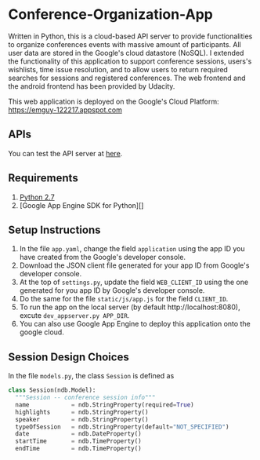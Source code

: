 # Conference-Organization-App

Written in Python, this is a cloud-based API server to provide functionalities
to organize conferences events with massive amount of participants.  All user
data are stored in the Google's cloud datastore (NoSQL).  I extended the
functionality of this application to support conference sessions, users's
wishlists, time issue resolution, and to allow users to return required
searches for sessions and registered conferences. The web frontend and the
android frontend has been provided by Udacity.

This web application is deployed on the Google's Cloud Platform:
https://emguy-122217.appspot.com

## APIs
You can test the API server at [here][1].

## Requirements
1. [Python 2.7][2]
2. [Google App Engine SDK for Python][]

## Setup Instructions
1. In the file `app.yaml`, change the field `application` using the app ID you have created from the Google's developer console.
2. Download the JSON client file generated for your app ID from Google's developer console.
3. At the top of `settings.py`, update the field `WEB_CLIENT_ID` using the one generated for you app ID by Google's developer console.
4. Do the same for the file `static/js/app.js` for the field `CLIENT_ID`.
5. To run the app on the local server (by default http://localhost:8080), excute `dev_appserver.py APP_DIR`.
6. You can also use Google App Engine to deploy this application onto the google cloud.

## Session Design Choices
In the file `models.py`, the class `Session` is defined as
```Python
class Session(ndb.Model):
  """Session -- conference session info"""
  name            = ndb.StringProperty(required=True)
  highlights      = ndb.StringProperty()
  speaker         = ndb.StringProperty()
  typeOfSession   = ndb.StringProperty(default="NOT_SPECIFIED")
  date            = ndb.DateProperty()
  startTime       = ndb.TimeProperty()
  endTime         = ndb.TimeProperty()
```

[1]: https://emguy-122217.appspot.com/_ah/api/explorer
[2]: https://python.org/download/releases/2.7/
[3]: https//cloud.google.com/appengine/downloads
